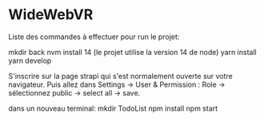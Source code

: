 # WideWebVR

Liste des commandes à effectuer pour run le projet:

mkdir back
nvm install 14 (le projet utilise la version 14 de node)
yarn install
yarn develop

S'inscrire sur la page strapi qui s'est normalement ouverte sur votre navigateur.
Puis allez dans Settings -> User & Permission : Role -> sélectionnez public -> select all -> save.

dans un nouveau terminal:
mkdir TodoList
npm install 
npm start

